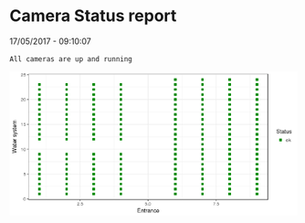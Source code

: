 Camera Status report
================
17/05/2017 - 09:10:07

    All cameras are up and running

![](camreport_files/figure-markdown_github/unnamed-chunk-2-1.png)
